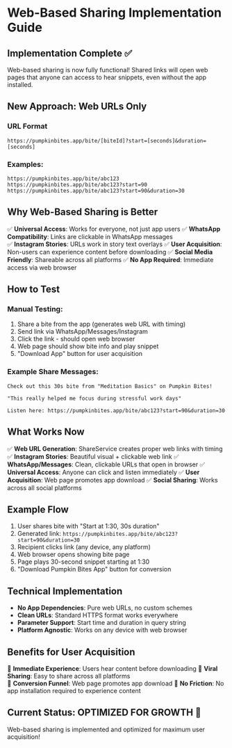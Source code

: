 # Web-Based Sharing Implementation Guide

## Implementation Complete ✅

Web-based sharing is now fully functional! Shared links will open web pages that anyone can access to hear snippets, even without the app installed.

## New Approach: Web URLs Only

### URL Format
```
https://pumpkinbites.app/bite/[biteId]?start=[seconds]&duration=[seconds]
```

### Examples:
```
https://pumpkinbites.app/bite/abc123
https://pumpkinbites.app/bite/abc123?start=90
https://pumpkinbites.app/bite/abc123?start=90&duration=30
```

## Why Web-Based Sharing is Better

✅ **Universal Access**: Works for everyone, not just app users
✅ **WhatsApp Compatibility**: Links are clickable in WhatsApp messages  
✅ **Instagram Stories**: URLs work in story text overlays
✅ **User Acquisition**: Non-users can experience content before downloading
✅ **Social Media Friendly**: Shareable across all platforms
✅ **No App Required**: Immediate access via web browser

## How to Test

### Manual Testing:
1. Share a bite from the app (generates web URL with timing)
2. Send link via WhatsApp/Messages/Instagram
3. Click the link - should open web browser
4. Web page should show bite info and play snippet
5. "Download App" button for user acquisition

### Example Share Messages:
```
Check out this 30s bite from "Meditation Basics" on Pumpkin Bites!

"This really helped me focus during stressful work days"

Listen here: https://pumpkinbites.app/bite/abc123?start=90&duration=30
```

## What Works Now

✅ **Web URL Generation**: ShareService creates proper web links with timing
✅ **Instagram Stories**: Beautiful visual + clickable web link
✅ **WhatsApp/Messages**: Clean, clickable URLs that open in browser
✅ **Universal Access**: Anyone can click and listen immediately
✅ **User Acquisition**: Web page promotes app download
✅ **Social Sharing**: Works across all social platforms

## Example Flow

1. User shares bite with "Start at 1:30, 30s duration"
2. Generated link: `https://pumpkinbites.app/bite/abc123?start=90&duration=30`
3. Recipient clicks link (any device, any platform)
4. Web browser opens showing bite page
5. Page plays 30-second snippet starting at 1:30
6. "Download Pumpkin Bites App" button for conversion

## Technical Implementation

- **No App Dependencies**: Pure web URLs, no custom schemes
- **Clean URLs**: Standard HTTPS format works everywhere
- **Parameter Support**: Start time and duration in query string
- **Platform Agnostic**: Works on any device with web browser

## Benefits for User Acquisition

🎯 **Immediate Experience**: Users hear content before downloading
🎯 **Viral Sharing**: Easy to share across all platforms  
🎯 **Conversion Funnel**: Web page promotes app download
🎯 **No Friction**: No app installation required to experience content

## Current Status: OPTIMIZED FOR GROWTH 🚀

Web-based sharing is implemented and optimized for maximum user acquisition!